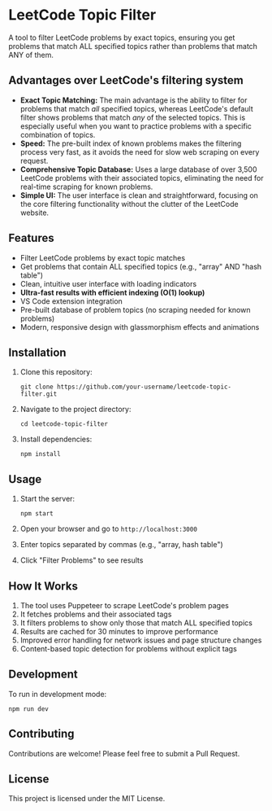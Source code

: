 # LeetCode Topic Filter

A tool to filter LeetCode problems by exact topics, ensuring you get problems that match ALL specified topics rather than problems that match ANY of them.

## Advantages over LeetCode's filtering system

*   **Exact Topic Matching:** The main advantage is the ability to filter for problems that match *all* specified topics, whereas LeetCode's default filter shows problems that match *any* of the selected topics. This is especially useful when you want to practice problems with a specific combination of topics.
*   **Speed:** The pre-built index of known problems makes the filtering process very fast, as it avoids the need for slow web scraping on every request.
*   **Comprehensive Topic Database:** Uses a large database of over 3,500 LeetCode problems with their associated topics, eliminating the need for real-time scraping for known problems.
*   **Simple UI:** The user interface is clean and straightforward, focusing on the core filtering functionality without the clutter of the LeetCode website.

## Features

- Filter LeetCode problems by exact topic matches
- Get problems that contain ALL specified topics (e.g., "array" AND "hash table")
- Clean, intuitive user interface with loading indicators
- **Ultra-fast results with efficient indexing (O(1) lookup)**
- VS Code extension integration
- Pre-built database of problem topics (no scraping needed for known problems)
- Modern, responsive design with glassmorphism effects and animations

## Installation

1. Clone this repository:
   ```
   git clone https://github.com/your-username/leetcode-topic-filter.git
   ```

2. Navigate to the project directory:
   ```
   cd leetcode-topic-filter
   ```

3. Install dependencies:
   ```
   npm install
   ```

## Usage

1. Start the server:
   ```
   npm start
   ```

2. Open your browser and go to `http://localhost:3000`

3. Enter topics separated by commas (e.g., "array, hash table")

4. Click "Filter Problems" to see results

## How It Works

1. The tool uses Puppeteer to scrape LeetCode's problem pages
2. It fetches problems and their associated tags
3. It filters problems to show only those that match ALL specified topics
4. Results are cached for 30 minutes to improve performance
5. Improved error handling for network issues and page structure changes
6. Content-based topic detection for problems without explicit tags

## Development

To run in development mode:
```
npm run dev
```

## Contributing

Contributions are welcome! Please feel free to submit a Pull Request.

## License

This project is licensed under the MIT License.
